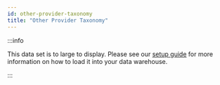 ```yaml
---
id: other-provider-taxonomy
title: "Other Provider Taxonomy"
---
```



:::info

This data set is to large to display.  Please see our [setup guide](/setup/terminology) for more information on how to load it into your data warehouse.

:::

